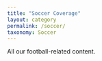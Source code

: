 ```yaml
---
title: "Soccer Coverage"
layout: category
permalink: /soccer/
taxonomy: Soccer
---
```


All our football-related content.
